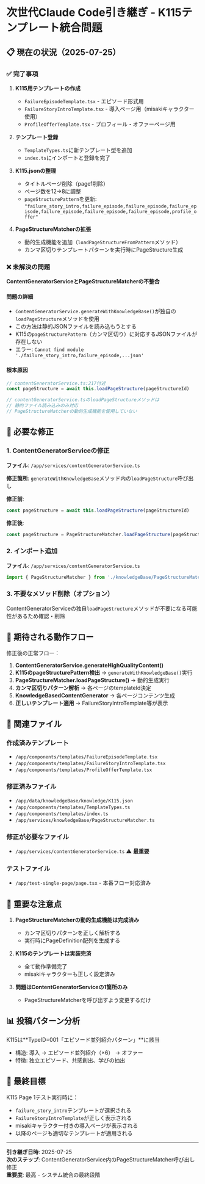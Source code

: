 # 次世代Claude Code引き継ぎ - K115テンプレート統合問題

## 📋 現在の状況（2025-07-25）

### ✅ 完了事項

1. **K115用テンプレートの作成**
   - `FailureEpisodeTemplate.tsx` - エピソード形式用
   - `FailureStoryIntroTemplate.tsx` - 導入ページ用（misakiキャラクター使用）
   - `ProfileOfferTemplate.tsx` - プロフィール・オファーページ用

2. **テンプレート登録**
   - `TemplateTypes.ts`に新テンプレート型を追加
   - `index.ts`にインポートと登録を完了

3. **K115.jsonの整理**
   - タイトルページ削除（page1削除）
   - ページ数を12→8に調整
   - `pageStructurePattern`を更新: `"failure_story_intro,failure_episode,failure_episode,failure_episode,failure_episode,failure_episode,failure_episode,profile_offer"`

4. **PageStructureMatcherの拡張**
   - 動的生成機能を追加（`loadPageStructureFromPattern`メソッド）
   - カンマ区切りテンプレートパターンを実行時にPageStructure生成

### ❌ 未解決の問題

**ContentGeneratorServiceとPageStructureMatcherの不整合**

#### 問題の詳細
- `ContentGeneratorService.generateWithKnowledgeBase()`が独自の`loadPageStructure`メソッドを使用
- この方法は静的JSONファイルを読み込もうとする
- K115の`pageStructurePattern`（カンマ区切り）に対応するJSONファイルが存在しない
- エラー: `Cannot find module './failure_story_intro,failure_episode,...json'`

#### 根本原因
```typescript
// contentGeneratorService.ts:217付近
const pageStructure = await this.loadPageStructure(pageStructureId)

// contentGeneratorService.tsのloadPageStructureメソッドは
// 静的ファイル読み込みのみ対応
// PageStructureMatcherの動的生成機能を使用していない
```

## 🔧 必要な修正

### 1. ContentGeneratorServiceの修正
**ファイル**: `/app/services/contentGeneratorService.ts`

**修正箇所**: `generateWithKnowledgeBase`メソッド内の`loadPageStructure`呼び出し

**修正前**:
```typescript
const pageStructure = await this.loadPageStructure(pageStructureId)
```

**修正後**:
```typescript
const pageStructure = PageStructureMatcher.loadPageStructure(pageStructureId)
```

### 2. インポート追加
**ファイル**: `/app/services/contentGeneratorService.ts`

```typescript
import { PageStructureMatcher } from './knowledgeBase/PageStructureMatcher'
```

### 3. 不要なメソッド削除（オプション）
ContentGeneratorServiceの独自`loadPageStructure`メソッドが不要になる可能性があるため確認・削除

## 🎯 期待される動作フロー

修正後の正常フロー：

1. **ContentGeneratorService.generateHighQualityContent()** 
2. **K115のpageStructurePattern検出** → `generateWithKnowledgeBase()`実行
3. **PageStructureMatcher.loadPageStructure()** → 動的生成実行
4. **カンマ区切りパターン解析** → 各ページのtemplateId決定
5. **KnowledgeBasedContentGenerator** → 各ページコンテンツ生成
6. **正しいテンプレート適用** → FailureStoryIntroTemplate等が表示

## 📁 関連ファイル

### 作成済みテンプレート
- `/app/components/templates/FailureEpisodeTemplate.tsx`
- `/app/components/templates/FailureStoryIntroTemplate.tsx`
- `/app/components/templates/ProfileOfferTemplate.tsx`

### 修正済みファイル
- `/app/data/knowledgeBase/knowledge/K115.json`
- `/app/components/templates/TemplateTypes.ts`
- `/app/components/templates/index.ts`
- `/app/services/knowledgeBase/PageStructureMatcher.ts`

### 修正が必要なファイル
- `/app/services/contentGeneratorService.ts` ⚠️ **最重要**

### テストファイル
- `/app/test-single-page/page.tsx` - 本番フロー対応済み

## 🚨 重要な注意点

1. **PageStructureMatcherの動的生成機能は完成済み**
   - カンマ区切りパターンを正しく解析する
   - 実行時にPageDefinition配列を生成する

2. **K115のテンプレートは実装完済**
   - 全て動作準備完了
   - misakiキャラクターも正しく設定済み

3. **問題はContentGeneratorServiceの1箇所のみ**
   - PageStructureMatcherを呼び出すよう変更するだけ

## 📊 投稿パターン分析

K115は**TypeID=001「エピソード並列紹介パターン」**に該当
- 構造: 導入 → エピソード並列紹介（×6） → オファー
- 特徴: 独立エピソード、共感創出、学びの抽出

## 🎯 最終目標

K115 Page 1テスト実行時に：
- `failure_story_intro`テンプレートが選択される
- `FailureStoryIntroTemplate`が正しく表示される
- misakiキャラクター付きの導入ページが表示される
- 以降のページも適切なテンプレートが適用される

---

**引き継ぎ日時**: 2025-07-25  
**次のステップ**: ContentGeneratorService内のPageStructureMatcher呼び出し修正  
**重要度**: 最高 - システム統合の最終段階